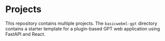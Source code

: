 # Projects

This repository contains multiple projects. The `basicwebml-gpt` directory contains a starter template for a plugin-based GPT web application using FastAPI and React.

